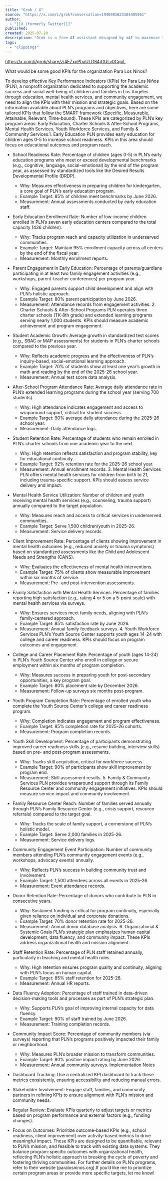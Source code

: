 ```yaml
---
title: "Grok / X"
source: "https://x.com/i/grok?conversation=1946981623104405561"
author:
  - "[[X (formerly Twitter)]]"
published:
created: 2025-07-20
description: "Grok is a free AI assistant designed by xAI to maximize truth and objectivity. Grok offers real-time search, image generation, trend analysis, and more."
tags:
  - "clippings"
---
```

https://x.com/i/grok/share/zj4FZxoPbaULG84jGULv0CqoL

What would be some good KPIs for the organization Para Los Ninos?

To develop effective Key Performance Indicators (KPIs) for Para Los Niños (PLN), a nonprofit organization dedicated to supporting the academic success and social well-being of children and families in Los Angeles through education, mental health services, and community engagement, we need to align the KPIs with their mission and strategic goals. Based on the information available about PLN’s programs and objectives, here are some tailored KPIs that follow the SMART framework (Specific, Measurable, Attainable, Relevant, Time-bound). These KPIs are categorized by PLN’s key program areas: Early Education, Charter Schools & After-School Programs, Mental Health Services, Youth Workforce Services, and Family & Community Services.1\. Early Education PLN provides early education for children ages 0-5 to increase school readiness. KPIs in this area should focus on educational outcomes and program reach.

- School Readiness Rate: Percentage of children (ages 0-5) in PLN’s early education programs who meet or exceed developmental benchmarks (e.g., cognitive, language, social-emotional) by the end of the program year, as assessed by standardized tools like the Desired Results Developmental Profile (DRDP).
	- Why: Measures effectiveness in preparing children for kindergarten, a core goal of PLN’s early education program.
	- Example Target: 85% of children meet benchmarks by June 2026.
	- Measurement: Annual assessments conducted by early education staff.

- Early Education Enrollment Rate: Number of low-income children enrolled in PLN’s seven early education centers compared to the total capacity (436 children).
	- Why: Tracks program reach and capacity utilization in underserved communities.
	- Example Target: Maintain 95% enrollment capacity across all centers by the end of the fiscal year.
	- Measurement: Monthly enrollment reports.
- Parent Engagement in Early Education: Percentage of parents/guardians participating in at least two family engagement activities (e.g., workshops, parent-teacher conferences) per program year.
	- Why: Engaged parents support child development and align with PLN’s holistic approach.
	- Example Target: 80% parent participation by June 2026.
	- Measurement: Attendance records from engagement activities.
2\. Charter Schools & After-School Programs PLN operates three charter schools (TK-8th grade) and extended learning programs serving nearly 1,000 students. KPIs should measure academic achievement and program engagement.
- Student Academic Growth: Average growth in standardized test scores (e.g., SBAC or MAP assessments) for students in PLN’s charter schools compared to the previous year.
	- Why: Reflects academic progress and the effectiveness of PLN’s inquiry-based, social-emotional learning approach.
	- Example Target: 70% of students show at least one year’s growth in math and reading by the end of the 2025-26 school year.
	- Measurement: Annual test score data analysis.
- After-School Program Attendance Rate: Average daily attendance rate in PLN’s extended learning programs during the school year (serving 700 students).
	- Why: High attendance indicates engagement and access to wraparound support, critical for student success.
	- Example Target: 90% average daily attendance during the 2025-26 school year.
	- Measurement: Daily attendance logs.
- Student Retention Rate: Percentage of students who remain enrolled in PLN’s charter schools from one academic year to the next.
	- Why: High retention reflects satisfaction and program stability, key for educational continuity.
	- Example Target: 92% retention rate for the 2025-26 school year.
	- Measurement: Annual enrollment records.
3\. Mental Health Services PLN offers mental health services for children from birth to 21, including trauma-specific support. KPIs should assess service delivery and impact.
- Mental Health Service Utilization: Number of children and youth receiving mental health services (e.g., counseling, trauma support) annually compared to the target population.
	- Why: Measures reach and access to critical services in underserved communities.
	- Example Target: Serve 1,500 children/youth in 2025-26.
	- Measurement: Service delivery records.
- Client Improvement Rate: Percentage of clients showing improvement in mental health outcomes (e.g., reduced anxiety or trauma symptoms) based on standardized assessments like the Child and Adolescent Needs and Strengths (CANS).
	- Why: Evaluates the effectiveness of mental health interventions.
	- Example Target: 75% of clients show measurable improvement within six months of service.
	- Measurement: Pre- and post-intervention assessments.
- Family Satisfaction with Mental Health Services: Percentage of families reporting high satisfaction (e.g., rating 4 or 5 on a 5-point scale) with mental health services via surveys.
	- Why: Ensures services meet family needs, aligning with PLN’s family-centered approach.
	- Example Target: 85% satisfaction rate by June 2026.
	- Measurement: Annual family feedback surveys.
4\. Youth Workforce Services PLN’s Youth Source Center supports youth ages 14-24 with college and career readiness. KPIs should focus on program outcomes and engagement.
- College and Career Placement Rate: Percentage of youth (ages 14-24) in PLN’s Youth Source Center who enroll in college or secure employment within six months of program completion.
	- Why: Measures success in preparing youth for post-secondary opportunities, a key program goal.
	- Example Target: 80% placement rate by December 2026.
	- Measurement: Follow-up surveys six months post-program.
- Youth Program Completion Rate: Percentage of enrolled youth who complete the Youth Source Center’s college and career readiness program.
	- Why: Completion indicates engagement and program effectiveness.
	- Example Target: 85% completion rate for 2025-26 cohorts.
	- Measurement: Program completion records.
- Youth Skill Development: Percentage of participants demonstrating improved career readiness skills (e.g., resume building, interview skills) based on pre- and post-program assessments.
	- Why: Tracks skill acquisition, critical for workforce success.
	- Example Target: 90% of participants show skill improvement by program end.
	- Measurement: Skill assessment results.
5\. Family & Community Services PLN provides wraparound support through its Family Resource Center and community engagement initiatives. KPIs should measure service impact and community involvement.
- Family Resource Center Reach: Number of families served annually through PLN’s Family Resource Center (e.g., crisis support, resource referrals) compared to the target goal.
	- Why: Tracks the scale of family support, a cornerstone of PLN’s holistic model.
	- Example Target: Serve 2,000 families in 2025-26.
	- Measurement: Service delivery logs.
- Community Engagement Event Participation: Number of community members attending PLN’s community engagement events (e.g., workshops, advocacy events) annually.
	- Why: Reflects PLN’s success in building community trust and involvement.
	- Example Target: 1,500 attendees across all events in 2025-26.
	- Measurement: Event attendance records.
- Donor Retention Rate: Percentage of donors who contribute to PLN in consecutive years.
	- Why: Sustained funding is critical for program continuity, especially given reliance on individual and corporate donations.
	- Example Target: 70% donor retention rate for 2025-26.
	- Measurement: Annual donor database analysis.
6\. Organizational & Systemic Goals PLN’s strategic plan emphasizes human capital development, data fluency, and community impact. These KPIs address organizational health and mission alignment.
- Staff Retention Rate: Percentage of PLN staff retained annually, particularly in teaching and mental health roles.
	- Why: High retention ensures program quality and continuity, aligning with PLN’s focus on human capital.
	- Example Target: 85% staff retention for 2025-26.
	- Measurement: Annual HR reports.
- Data Fluency Adoption: Percentage of staff trained in data-driven decision-making tools and processes as part of PLN’s strategic plan.
	- Why: Supports PLN’s goal of improving internal capacity for data fluency.
	- Example Target: 90% of staff trained by June 2026.
	- Measurement: Training completion records.
- Community Impact Score: Percentage of community members (via surveys) reporting that PLN’s programs positively impacted their family or neighborhood.
	- Why: Measures PLN’s broader mission to transform communities.
	- Example Target: 80% positive impact rating by June 2026.
	- Measurement: Annual community surveys.
Implementation Notes
- Dashboard Tracking: Use a centralized KPI dashboard to track these metrics consistently, ensuring accessibility and reducing manual errors.
- Stakeholder Involvement: Engage staff, families, and community partners in refining KPIs to ensure alignment with PLN’s mission and community needs.
- Regular Review: Evaluate KPIs quarterly to adjust targets or metrics based on program performance and external factors (e.g., funding changes).
- Focus on Outcomes: Prioritize outcome-based KPIs (e.g., school readiness, client improvement) over activity-based metrics to drive meaningful impact.
These KPIs are designed to be quantifiable, relevant to PLN’s mission, and feasible to track with existing data systems. They balance program-specific outcomes with organizational health, reflecting PLN’s holistic approach to breaking the cycle of poverty and fostering thriving communities. For further details on PLN’s programs, refer to their website (paralosninos.org).If you’d like me to prioritize certain program areas or provide more specific targets, let me know!